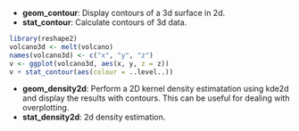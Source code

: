 * **geom_contour**: Display contours of a 3d surface in 2d.
* **stat_contour**: Calculate contours of 3d data.
```R
library(reshape2)
volcano3d <- melt(volcano)
names(volcano3d) <- c("x", "y", "z")
v <- ggplot(volcano3d, aes(x, y, z = z))
v + stat_contour(aes(colour = ..level..))
```

* **geom_density2d**: Perform a 2D kernel density estimatation using kde2d and display the results with contours.
This can be useful for dealing with overplotting.
* **stat_density2d**: 2d density estimation.
